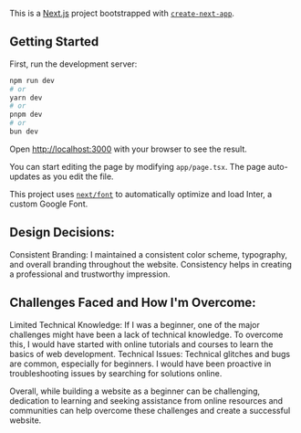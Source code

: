 This is a [Next.js](https://nextjs.org/) project bootstrapped with [`create-next-app`](https://github.com/vercel/next.js/tree/canary/packages/create-next-app).

## Getting Started

First, run the development server:

```bash
npm run dev
# or
yarn dev
# or
pnpm dev
# or
bun dev
```

Open [http://localhost:3000](http://localhost:3000) with your browser to see the result.

You can start editing the page by modifying `app/page.tsx`. The page auto-updates as you edit the file.

This project uses [`next/font`](https://nextjs.org/docs/basic-features/font-optimization) to automatically optimize and load Inter, a custom Google Font.

## Design Decisions:
  Consistent Branding: I maintained a consistent color scheme, typography, and overall branding throughout the website. Consistency helps in creating a professional and trustworthy impression.
## Challenges Faced and How I'm Overcome:
  Limited Technical Knowledge: If I was a beginner, one of the major challenges might have been a lack of technical knowledge. To overcome this, I would have started with online tutorials and courses to learn the basics of web development.
  Technical Issues: Technical glitches and bugs are common, especially for beginners. I would have been proactive in troubleshooting issues by searching for solutions online.

  Overall, while building a website as a beginner can be challenging, dedication to learning and seeking assistance from online resources and communities can help overcome these challenges and create a successful website.
  
